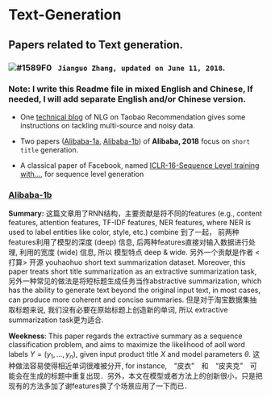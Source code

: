 # Text-Generation

## Papers related to Text generation. 
###  ![#1589F0](https://placehold.it/15/1589F0/000000?text=+) ` Jianguo Zhang, updated on June 11, 2018`.

### Note: I write this Readme file in mixed English and Chinese, If needed, I will add separate English and/or Chinese version. 

* One [technical blog](https://zhuanlan.zhihu.com/p/33956907) of NLG on Taobao Recommendation gives some instructions on tackling multi-source and noisy data.  

* Two papers ([Alibaba-1a](https://github.com/jianguoz/Text-Generation/blob/master/Alibaba-18-A%20Multi-task%20Learning%20Approach%20for%20Improving%20Product%20Title%20Compression%20with%20User%20Search%20Log%20Data.pdf), [Alibaba-1b](https://github.com/jianguoz/Text-Generation/blob/master/Alibaba-18-Automatic%20Generation%20of%20Chinese%20Short%20Product%20Titles%20for%20Mobile%20Display.pdf)) of **Alibaba, 2018** focus on `short title` generation.

* A classical paper of Facebook, named [ICLR-16-Sequence Level training with...](https://github.com/jianguoz/Text-Generation/blob/master/ICLR-16-Sequence%20Level%20training%20with%20Recurrent%20Neural%20Networks.pdf), for sequence level generation


### [Alibaba-1b](https://github.com/jianguoz/Text-Generation/blob/master/Alibaba-18-Automatic%20Generation%20of%20Chinese%20Short%20Product%20Titles%20for%20Mobile%20Display.pdf)

**Summary:** 这篇文章用了RNN结构，主要贡献是将不同的features (e.g., content features, attention features, TF-IDF features, NER features, where NER is used to label entities like color, style, etc.) combine 到了一起， 前两种features利用了模型的深度 (deep) 信息, 后两种features直接对输入数据进行处理, 利用的宽度 (wide) 信息, 所以 模型特点 deep & wide. 另外一个贡献是作者 <打算> 开源 youhaohuo short text summarization dataset. Moreover, this paper treats short title summarization as an extractive summarization task, 另外一种常见的做法是将短标题生成任务当作abstractive summarization, which has the ability to generate text beyond the original input text, in most cases, can produce more coherent and concise summaries. 但是对于淘宝数据集抽取标题来说, 我们没有必要在原始标题上创造新的单词, 所以 extractive summarization task更为适合. 

**Weekness**: This paper regards the extractive summary as a sequence classification problem, and aims to maximize the likelihood of aoll word labels $Y=(y_1,...,y_n)$, given input product title $X$ and model parameters $\theta$. 这种做法容易使得相近单词很难被分开, for instance,　“皮衣”　和　“皮夹克”　可能会在生成的标题中重复出现．另外，本文在模型或者方法上的创新很小，只是把现有的方法多加了谢features换了个场景应用了一下而已． 


